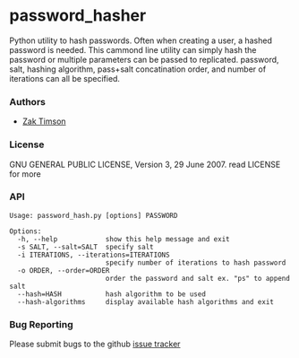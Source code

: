 # password_hasher
Python utility to hash passwords. Often when creating a user, a hashed password is needed. This cammond line utility can simply hash the password or multiple parameters can be passed to replicated. password, salt, hashing algorithm, pass+salt concatination order, and number of iterations can all be specified.

### Authors
 * [Zak Timson](http://zakscode.com)

### License
GNU GENERAL PUBLIC LICENSE, Version 3, 29 June 2007. read LICENSE for more

### API
```
Usage: password_hash.py [options] PASSWORD

Options:
  -h, --help            show this help message and exit
  -s SALT, --salt=SALT  specify salt
  -i ITERATIONS, --iterations=ITERATIONS
                        specify number of iterations to hash password
  -o ORDER, --order=ORDER
                        order the password and salt ex. "ps" to append salt
  --hash=HASH           hash algorithm to be used
  --hash-algorithms     display available hash algorithms and exit
```

### Bug Reporting
Please submit bugs to the github [issue tracker](https://github.com/zaktimson/password_hasher/issues)
